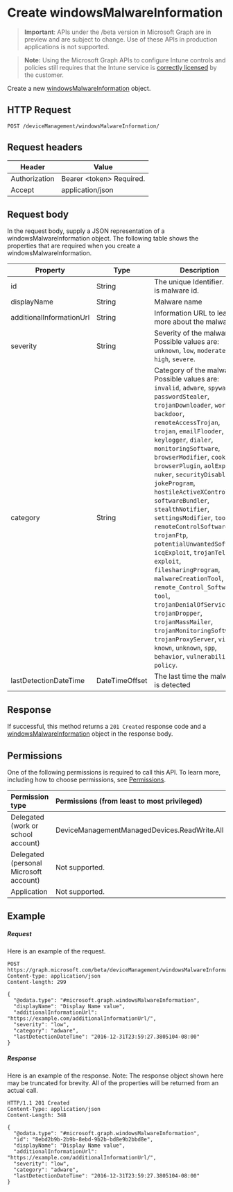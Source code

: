 ﻿# Create windowsMalwareInformation

> **Important**: APIs under the /beta version in Microsoft Graph are in preview and are subject to change. Use of these APIs in production applications is not supported.

> **Note:** Using the Microsoft Graph APIs to configure Intune controls and policies still requires that the Intune service is [correctly licensed](https://go.microsoft.com/fwlink/?linkid=839381) by the customer.

Create a new [windowsMalwareInformation](../resources/intune_endpointprotection_windowsmalwareinformation.md) object.
## HTTP Request
<!-- {
  "blockType": "ignored"
}
-->
```http
POST /deviceManagement/windowsMalwareInformation/
```

## Request headers
|Header|Value|
|---|---|
|Authorization|Bearer &lt;token&gt; Required.|
|Accept|application/json|

## Request body
In the request body, supply a JSON representation of a windowsMalwareInformation object.
The following table shows the properties that are required when you create a windowsMalwareInformation.

|Property|Type|Description|
|---|---|---|
|id|String|The unique Identifier. This is malware id.|
|displayName|String|Malware name|
|additionalInformationUrl|String|Information URL to learn more about the malware|
|severity|String|Severity of the malware Possible values are: `unknown`, `low`, `moderate`, `high`, `severe`.|
|category|String|Category of the malware Possible values are: `invalid`, `adware`, `spyware`, `passwordStealer`, `trojanDownloader`, `worm`, `backdoor`, `remoteAccessTrojan`, `trojan`, `emailFlooder`, `keylogger`, `dialer`, `monitoringSoftware`, `browserModifier`, `cookie`, `browserPlugin`, `aolExploit`, `nuker`, `securityDisabler`, `jokeProgram`, `hostileActiveXControl`, `softwareBundler`, `stealthNotifier`, `settingsModifier`, `toolBar`, `remoteControlSoftware`, `trojanFtp`, `potentialUnwantedSoftware`, `icqExploit`, `trojanTelnet`, `exploit`, `filesharingProgram`, `malwareCreationTool`, `remote_Control_Software`, `tool`, `trojanDenialOfService`, `trojanDropper`, `trojanMassMailer`, `trojanMonitoringSoftware`, `trojanProxyServer`, `virus`, `known`, `unknown`, `spp`, `behavior`, `vulnerability`, `policy`.|
|lastDetectionDateTime|DateTimeOffset|The last time the malware is detected|

## Response

If successful, this method returns a `201 Created` response code and a [windowsMalwareInformation](../resources/intune_endpointprotection_windowsmalwareinformation.md) object in the response body.

## Permissions
One of the following permissions is required to call this API. To learn more, including how to choose permissions, see [Permissions](../../../concepts/permissions_reference.md).

|Permission type      | Permissions (from least to most privileged)              | 
|:--------------------|:---------------------------------------------------------| 
|Delegated (work or school account) | DeviceManagementManagedDevices.ReadWrite.All    | 
|Delegated (personal Microsoft account) | Not supported.    | 
|Application | Not supported. | 

## Example

##### Request

Here is an example of the request.
```http
POST https://graph.microsoft.com/beta/deviceManagement/windowsMalwareInformation/
Content-type: application/json
Content-length: 299

{
  "@odata.type": "#microsoft.graph.windowsMalwareInformation",
  "displayName": "Display Name value",
  "additionalInformationUrl": "https://example.com/additionalInformationUrl/",
  "severity": "low",
  "category": "adware",
  "lastDetectionDateTime": "2016-12-31T23:59:27.3805104-08:00"
}
```

##### Response

Here is an example of the response. Note: The response object shown here may be truncated for brevity. All of the properties will be returned from an actual call.
```http
HTTP/1.1 201 Created
Content-Type: application/json
Content-Length: 348

{
  "@odata.type": "#microsoft.graph.windowsMalwareInformation",
  "id": "8ebd2b9b-2b9b-8ebd-9b2b-bd8e9b2bbd8e",
  "displayName": "Display Name value",
  "additionalInformationUrl": "https://example.com/additionalInformationUrl/",
  "severity": "low",
  "category": "adware",
  "lastDetectionDateTime": "2016-12-31T23:59:27.3805104-08:00"
}
```



